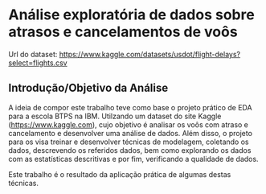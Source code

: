 # Análise exploratória de dados sobre atrasos e cancelamentos de voôs

Url do dataset: https://www.kaggle.com/datasets/usdot/flight-delays?select=flights.csv

## Introdução/Objetivo da Análise

A ideia de compor este trabalho teve como base o projeto prático de EDA para a escola BTPS na IBM. Utilzando um dataset do site Kaggle (https://www.kaggle.com), cujo objetivo é analisar os voôs com atraso e cancelamento e desenvolver uma análise de dados. Além disso, o projeto para os visa treinar e desenvolver técnicas de modelagem, coletando os dados, descrevendo os referidos dados, bem como explorando os dados com as estatísticas descritivas e por fim, verificando a qualidade de dados.


Este trabalho é o resultado da aplicação prática de algumas destas técnicas.
